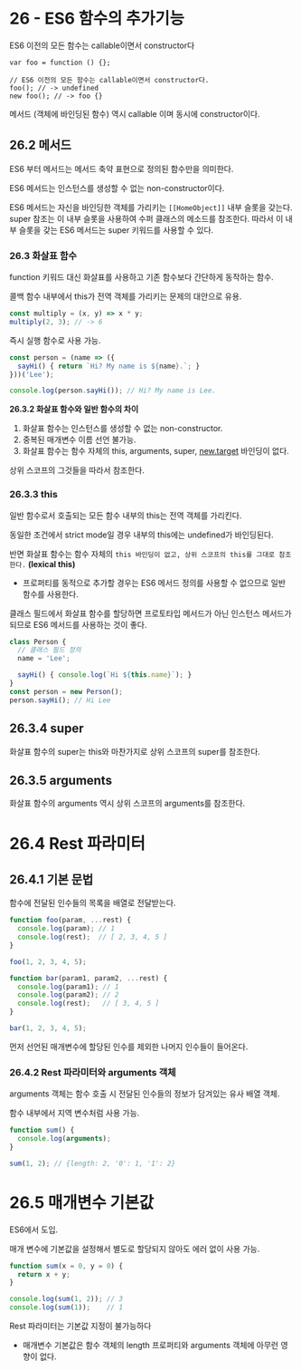 # 26 - ES6 함수의 추가기능

ES6 이전의 모든 함수는 callable이면서 constructor다

```tsx
var foo = function () {};

// ES6 이전의 모든 함수는 callable이면서 constructor다.
foo(); // -> undefined
new foo(); // -> foo {}
```

메서드 (객체에 바인딩된 함수) 역시 callable 이며 동시에 constructor이다.

## 26.2 메서드

ES6 부터 메서드는 메서드 축약 표현으로 정의된 함수만을 의미한다.

ES6 메서드는 인스턴스를 생성할 수 없는 non-constructor이다.

ES6 메서드는 자신을 바인딩한 객체를 가리키는 `[[HomeObject]]` 내부 슬롯을 갖는다. super 참조는 이 내부 슬롯을 사용하여 수퍼 클래스의 메소드를 참조한다. 따라서 이 내부 슬롯을 갖는 ES6 메서드는 super 키워드를 사용할 수 있다.

### 26.3 화살표 함수

function 키워드 대신 화살표를 사용하고 기존 함수보다 간단하게 동작하는 함수.

콜백 함수 내부에서 this가 전역 객체를 가리키는 문제의 대안으로 유용.

```jsx
const multiply = (x, y) => x * y;
multiply(2, 3); // -> 6
```

즉시 실행 함수로 사용 가능.

```jsx
const person = (name => ({
  sayHi() { return `Hi? My name is ${name}.`; }
}))('Lee');

console.log(person.sayHi()); // Hi? My name is Lee.
```

**26.3.2 화살표 함수와 일반 함수의 차이**

1. 화살표 함수는 인스턴스를 생성할 수 없는 non-constructor.
2. 중복된 매개변수 이름 선언 불가능.
3. 화살표 함수는 함수 자체의 this, arguments, super, [new.target](http://new.target/) 바인딩이 없다.

상위 스코프의 그것들을 따라서 참조한다.

### 26.3.3 this

일반 함수로서 호출되는 모든 함수 내부의 this는 전역 객체를 가리킨다.

동일한 조건에서 strict mode일 경우 내부의 this에는 undefined가 바인딩된다.

반면 화살표 함수는 함수 자체의 `this 바인딩이 없고, 상위 스코프의 this를 그대로 참조한다.` **(lexical this)**

+ 프로퍼티를 동적으로 추가할 경우는 ES6 메서드 정의를 사용할 수 없으므로 일반 함수를 사용한다.

클래스 필드에서 화살표 함수를 할당하면 프로토타입 메서드가 아닌 인스턴스 메서드가 되므로 ES6 메서드를 사용하는 것이 좋다.

```jsx
class Person {
  // 클래스 필드 정의
  name = 'Lee';

  sayHi() { console.log(`Hi ${this.name}`); }
}
const person = new Person();
person.sayHi(); // Hi Lee
```

## 26.3.4 super

화살표 함수의 super는 this와 마찬가지로 상위 스코프의 super를 참조한다.

## 26.3.5 arguments

화살표 함수의 arguments 역시 상위 스코프의 arguments를 참조한다.

# 26.4 Rest 파라미터

## 26.4.1 기본 문법

함수에 전달된 인수들의 목록을 배열로 전달받는다.

```jsx
function foo(param, ...rest) {
  console.log(param); // 1
  console.log(rest);  // [ 2, 3, 4, 5 ]
}

foo(1, 2, 3, 4, 5);

function bar(param1, param2, ...rest) {
  console.log(param1); // 1
  console.log(param2); // 2
  console.log(rest);   // [ 3, 4, 5 ]
}

bar(1, 2, 3, 4, 5);
```

먼저 선언된 매개변수에 할당된 인수를 제외한 나머지 인수들이 들어온다.

### 26.4.2 Rest 파라미터와 arguments 객체

arguments 객체는 함수 호출 시 전달된 인수들의 정보가 담겨있는 유사 배열 객체.

함수 내부에서 지역 변수처럼 사용 가능.

```jsx
function sum() {
  console.log(arguments);
}

sum(1, 2); // {length: 2, '0': 1, '1': 2}
```

# 26.5 매개변수 기본값

ES6에서 도입.

매개 변수에 기본값을 설정해서 별도로 할당되지 않아도 에러 없이 사용 가능.

```jsx
function sum(x = 0, y = 0) {
  return x + y;
}

console.log(sum(1, 2)); // 3
console.log(sum(1));    // 1
```

Rest 파라미터는 기본값 지정이 불가능하다

- 매개변수 기본값은 함수 객체의 length 프로퍼티와 arguments 객체에 아무런 영향이 없다.